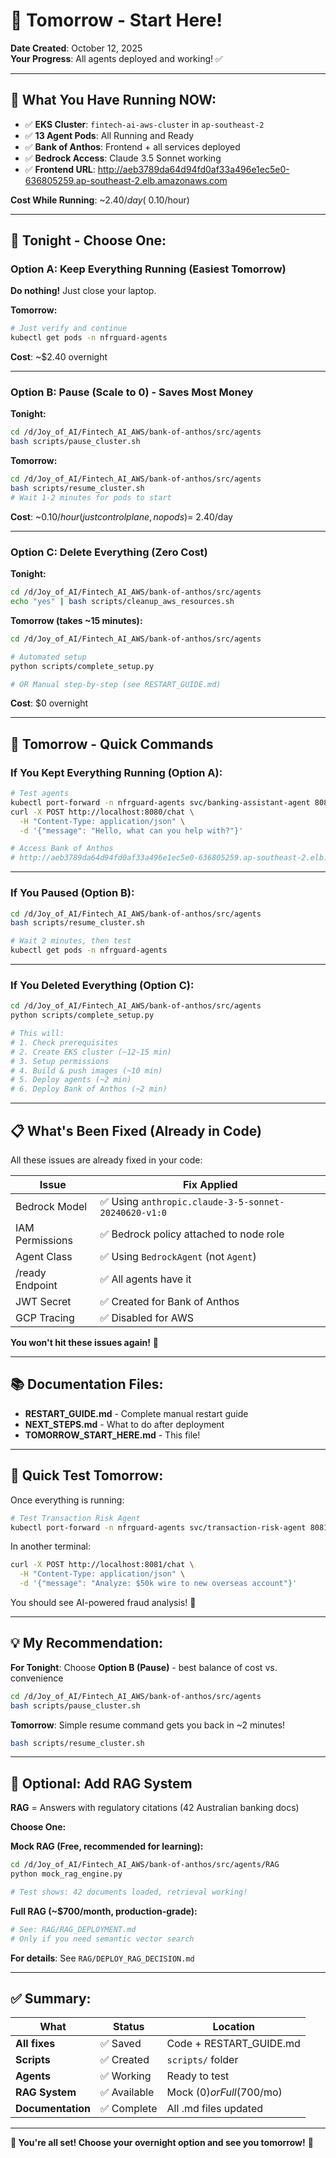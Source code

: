 # 🌅 Tomorrow - Start Here!

**Date Created**: October 12, 2025  
**Your Progress**: All agents deployed and working! ✅

---

## 🎯 **What You Have Running NOW:**

- ✅ **EKS Cluster**: `fintech-ai-aws-cluster` in `ap-southeast-2`
- ✅ **13 Agent Pods**: All Running and Ready
- ✅ **Bank of Anthos**: Frontend + all services deployed
- ✅ **Bedrock Access**: Claude 3.5 Sonnet working
- ✅ **Frontend URL**: http://aeb3789da64d94fd0af33a496e1ec5e0-636805259.ap-southeast-2.elb.amazonaws.com

**Cost While Running**: ~$2.40/day (~$0.10/hour)

---

## 🌙 **Tonight - Choose One:**

### **Option A: Keep Everything Running (Easiest Tomorrow)**

**Do nothing!** Just close your laptop.

**Tomorrow:**
```bash
# Just verify and continue
kubectl get pods -n nfrguard-agents
```

**Cost**: ~$2.40 overnight

---

### **Option B: Pause (Scale to 0) - Saves Most Money**

**Tonight:**
```bash
cd /d/Joy_of_AI/Fintech_AI_AWS/bank-of-anthos/src/agents
bash scripts/pause_cluster.sh
```

**Tomorrow:**
```bash
cd /d/Joy_of_AI/Fintech_AI_AWS/bank-of-anthos/src/agents
bash scripts/resume_cluster.sh
# Wait 1-2 minutes for pods to start
```

**Cost**: ~$0.10/hour (just control plane, no pods) = ~$2.40/day

---

### **Option C: Delete Everything (Zero Cost)**

**Tonight:**
```bash
cd /d/Joy_of_AI/Fintech_AI_AWS/bank-of-anthos/src/agents
echo "yes" | bash scripts/cleanup_aws_resources.sh
```

**Tomorrow (takes ~15 minutes):**
```bash
cd /d/Joy_of_AI/Fintech_AI_AWS/bank-of-anthos/src/agents

# Automated setup
python scripts/complete_setup.py

# OR Manual step-by-step (see RESTART_GUIDE.md)
```

**Cost**: $0 overnight

---

## 🚀 **Tomorrow - Quick Commands**

### **If You Kept Everything Running (Option A):**

```bash
# Test agents
kubectl port-forward -n nfrguard-agents svc/banking-assistant-agent 8080:8080
curl -X POST http://localhost:8080/chat \
  -H "Content-Type: application/json" \
  -d '{"message": "Hello, what can you help with?"}'

# Access Bank of Anthos
# http://aeb3789da64d94fd0af33a496e1ec5e0-636805259.ap-southeast-2.elb.amazonaws.com
```

---

### **If You Paused (Option B):**

```bash
cd /d/Joy_of_AI/Fintech_AI_AWS/bank-of-anthos/src/agents
bash scripts/resume_cluster.sh

# Wait 2 minutes, then test
kubectl get pods -n nfrguard-agents
```

---

### **If You Deleted Everything (Option C):**

```bash
cd /d/Joy_of_AI/Fintech_AI_AWS/bank-of-anthos/src/agents
python scripts/complete_setup.py

# This will:
# 1. Check prerequisites
# 2. Create EKS cluster (~12-15 min)
# 3. Setup permissions
# 4. Build & push images (~10 min)
# 5. Deploy agents (~2 min)
# 6. Deploy Bank of Anthos (~2 min)
```

---

## 📋 **What's Been Fixed (Already in Code)**

All these issues are already fixed in your code:

| Issue | Fix Applied |
|-------|-------------|
| Bedrock Model | ✅ Using `anthropic.claude-3-5-sonnet-20240620-v1:0` |
| IAM Permissions | ✅ Bedrock policy attached to node role |
| Agent Class | ✅ Using `BedrockAgent` (not `Agent`) |
| /ready Endpoint | ✅ All agents have it |
| JWT Secret | ✅ Created for Bank of Anthos |
| GCP Tracing | ✅ Disabled for AWS |

**You won't hit these issues again!** 🎉

---

## 📚 **Documentation Files:**

- **RESTART_GUIDE.md** - Complete manual restart guide
- **NEXT_STEPS.md** - What to do after deployment
- **TOMORROW_START_HERE.md** - This file!

---

## 🧪 **Quick Test Tomorrow:**

Once everything is running:

```bash
# Test Transaction Risk Agent
kubectl port-forward -n nfrguard-agents svc/transaction-risk-agent 8081:8080
```

In another terminal:
```bash
curl -X POST http://localhost:8081/chat \
  -H "Content-Type: application/json" \
  -d '{"message": "Analyze: $50k wire to new overseas account"}'
```

You should see AI-powered fraud analysis! 🤖

---

## 💡 **My Recommendation:**

**For Tonight**: Choose **Option B (Pause)** - best balance of cost vs. convenience

```bash
cd /d/Joy_of_AI/Fintech_AI_AWS/bank-of-anthos/src/agents
bash scripts/pause_cluster.sh
```

**Tomorrow**: Simple resume command gets you back in ~2 minutes!

```bash
bash scripts/resume_cluster.sh
```

---

## 🧠 **Optional: Add RAG System**

**RAG** = Answers with regulatory citations (42 Australian banking docs)

**Choose One:**

**Mock RAG (Free, recommended for learning):**
```bash
cd /d/Joy_of_AI/Fintech_AI_AWS/bank-of-anthos/src/agents/RAG
python mock_rag_engine.py

# Test shows: 42 documents loaded, retrieval working!
```

**Full RAG (~$700/month, production-grade):**
```bash
# See: RAG/RAG_DEPLOYMENT.md
# Only if you need semantic vector search
```

**For details**: See `RAG/DEPLOY_RAG_DECISION.md`

---

## ✅ **Summary:**

| What | Status | Location |
|------|--------|----------|
| **All fixes** | ✅ Saved | Code + RESTART_GUIDE.md |
| **Scripts** | ✅ Created | `scripts/` folder |
| **Agents** | ✅ Working | Ready to test |
| **RAG System** | ✅ Available | Mock ($0) or Full ($700/mo) |
| **Documentation** | ✅ Complete | All .md files updated |

---

**🎊 You're all set! Choose your overnight option and see you tomorrow!** 🌟

